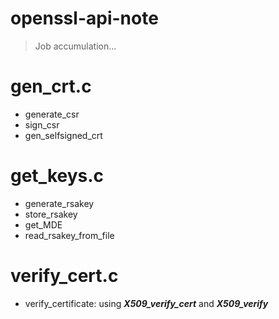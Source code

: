 # openssl-api-note
> Job accumulation...

# gen_crt.c
+ generate_csr  
+ sign_csr  
+ gen_selfsigned_crt  
  
# get_keys.c  
+ generate_rsakey  
+ store_rsakey  
+ get_MDE  
+ read_rsakey_from_file  

# verify_cert.c  
+ verify_certificate: using ___X509_verify_cert___ and ___X509_verify___  

